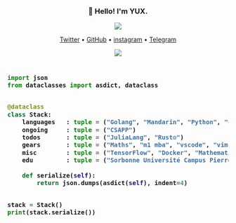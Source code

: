 <h3 align="center">👋 Hello! I'm YUX.</h3>

<p align="center">
  <a href="https://realyux.com"><img src="https://shields.io/badge/ipns-realyux.eth-green?logo=Ethereum&style=for-the-badge&logoColor=blue"></a>
</p>

<p align="center">
  <a href="https://twitter.com/realYUX">Twitter</a> •
  <a href="https://github.com/YUX">GitHub</a> •
  <a href="https://instagram.com/realyuxiao">instagram</a> •
  <a href="https://t.me/realYUX">Telegram</a>
</p>

<div align="center">
  <a href="https://github.com/ryo-ma/github-profile-trophy"><img src="https://github-profile-trophy.vercel.app/?username=YUX&row=1&column=7&no-bg=true&theme=dark_lover&no-frame=true"></a>
  
  
</div>

<!-- Zero width character is used to put extra blank lines before and after code -->

<h3>
    
```python
​
import json
from dataclasses import asdict, dataclass


@dataclass
class Stack:
    languages   : tuple = ("Golang", "Mandarin", "Python", "C++", "français", "English")
    ongoing     : tuple = ("CSAPP")
    todos       : tuple = ("JuliaLang", "Rust⚙️")
    gears       : tuple = ("Maths", "m1 mba", "vscode", "vim", "Debian", "raspi 4")
    misc        : tuple = ("TensorFlow", "Docker", "Mathematica")
    edu         : tuple = ("Sorbonne Université Campus Pierre et Marie Curie", "Beijing University of Technology")
    
    def serialize(self):
        return json.dumps(asdict(self), indent=4)


stack = Stack()
print(stack.serialize())
​
```
</h3>
